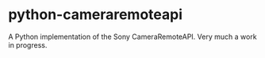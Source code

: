 python-cameraremoteapi
======================

A Python implementation of the Sony CameraRemoteAPI. Very much a work in progress.
